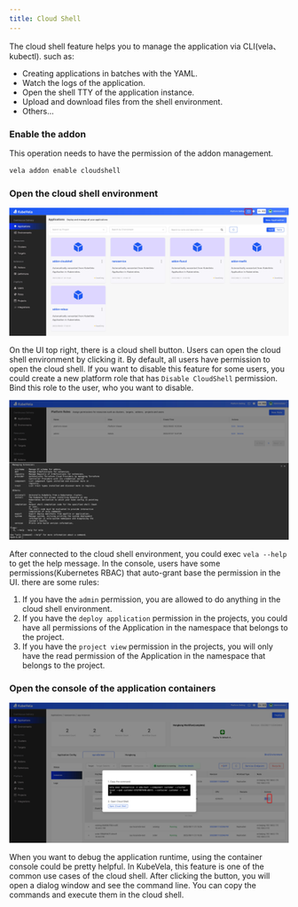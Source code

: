```yaml
---
title: Cloud Shell
---
```


The cloud shell feature helps you to manage the application via CLI(vela、kubectl). such as:

* Creating applications in batches with the YAML.
* Watch the logs of the application.
* Open the shell TTY of the application instance.
* Upload and download files from the shell environment.
* Others...

### Enable the addon

This operation needs to have the permission of the addon management.

```bash
vela addon enable cloudshell
```

### Open the cloud shell environment

![open-cloud-shell](../../../docs/resources/kubevela-net/images/1.5/cloud-shell.jpg)

On the UI top right, there is a cloud shell button. Users can open the cloud shell environment by clicking it. By default, all users have permission to open the cloud shell. If you want to disable this feature for some users, you could create a new platform role that has `Disable CloudShell` permission. Bind this role to the user, who you want to disable.

![cloud shell environment](../../../docs/resources/kubevela-net/images/1.5/cloud-shell-environment.jpg)

After connected to the cloud shell environment, you could exec `vela --help` to get the help message. In the console, users have some permissions(Kubernetes RBAC) that auto-grant base the permission in the UI. there are some rules:

1. If you have the `admin` permission, you are allowed to do anything in the cloud shell environment.
2. If you have the `deploy application` permission in the projects, you could have all permissions of the Application in the namespace that belongs to the project.
3. If you have the `project view` permission in the projects, you will only have the read permission of the Application in the namespace that belongs to the project.

### Open the console of the application containers

![container](../../../docs/resources/kubevela-net/images/1.5/container-console.jpg)

When you want to debug the application runtime, using the container console could be pretty helpful. In KubeVela, this feature is one of the common use cases of the cloud shell. After clicking the button, you will open a dialog window and see the command line. You can copy the commands and execute them in the cloud shell.
